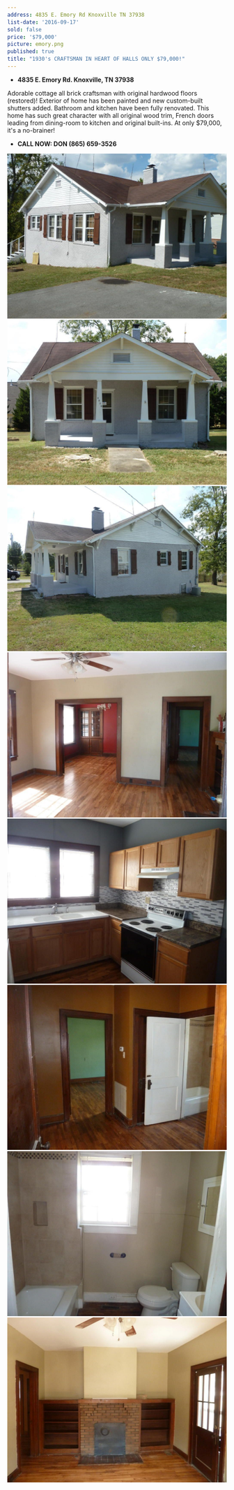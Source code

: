 ```yaml
---
address: 4835 E. Emory Rd Knoxville TN 37938
list-date: '2016-09-17'
sold: false
price: '$79,000'
picture: emory.png
published: true
title: "1930's CRAFTSMAN IN HEART OF HALLS ONLY $79,000!"
---
```



* **4835 E. Emory Rd. Knoxville, TN 37938**


Adorable cottage all brick craftsman with original hardwood floors (restored)! Exterior of home has been painted and new custom-built shutters added. Bathroom and kitchen have been fully renovated. This home has such great character with all original wood trim, French doors leading from dining-room to kitchen and original built-ins. At only $79,000, it's a no-brainer!

* **CALL NOW: DON (865) 659-3526**


![](/uploads/versions/isybv3wvcwy6241000000000---x----1024-768x---.jpg)![](/uploads/versions/is6ey9z5zskq941000000000---x----1024-768x---.jpg)![](/uploads/versions/ismy0aub7w9cu31000000000---x----1024-768x---.jpg)![](/uploads/versions/isesyxb53o1fu31000000000---x----1024-768x---.jpg)![](/uploads/versions/isu04gxltsvv141000000000---x----1024-768x---.jpg)![](/uploads/versions/isqpcsybapsk141000000000---x----1024-768x---.jpg)![](/uploads/versions/is6qvr8vgrfvm31000000000---x----1024-768x---.jpg)![](/uploads/versions/isyve4hiex0i141000000000---x----1024-768x---.jpg)